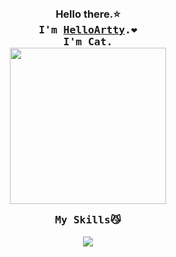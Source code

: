 <h3 align="center">
  <br>Hello there.⭐
  <br>
  <samp>I'm <a href="https://www.instagram.com/ctwsk.__a/">HelloArtty</a>.❤️
  <br> I'm Cat.
  <br>
  <img src="https://media3.giphy.com/media/UQ1EI1ML2ABQdbebup/giphy.gif?cid=790b76111a687a396138a8fcccb967b842741054f92aa369&rid=giphy.gif&ct=s" width="250" />
  <br>
  <p align="center">My Skills😼</p>
<!--   <img src="https://cdn-icons-png.flaticon.com/512/732/732212.png" width="50" />
  <img src="https://cdn-icons-png.flaticon.com/512/732/732190.png" width="50" />
  <img src="https://cdn-icons-png.flaticon.com/512/5968/5968292.png" width="50" />
  <img src="https://www.pngmart.com/files/7/Python-PNG-File.png" width="50" /> -->
<!--   <img src="https://upload.wikimedia.org/wikipedia/commons/thumb/1/18/ISO_C%2B%2B_Logo.svg/640px-ISO_C%2B%2B_Logo.svg.png" width="50" /> -->
  <p align="center">
  <a href="https://skillicons.dev">
    <img src="https://skillicons.dev/icons?i=html,css,js,cpp,py,php,github,figma,react,next,nodejs,express" /><a>
</p>
  </h3>
